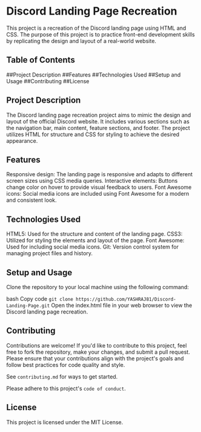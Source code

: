 
# Discord Landing Page Recreation

This project is a recreation of the Discord landing page using HTML and CSS. The purpose of this project is to practice front-end development skills by replicating the design and layout of a real-world website.


## Table of Contents

##Project Description
##Features
##Technologies Used
##Setup and Usage
##Contributing
##License
## Project Description

The Discord landing page recreation project aims to mimic the design and layout of the official Discord website. It includes various sections such as the navigation bar, main content, feature sections, and footer. The project utilizes HTML for structure and CSS for styling to achieve the desired appearance.
## Features

Responsive design: The landing page is responsive and adapts to different screen sizes using CSS media queries.
Interactive elements: Buttons change color on hover to provide visual feedback to users.
Font Awesome icons: Social media icons are included using Font Awesome for a modern and consistent look.
## Technologies Used

HTML5: Used for the structure and content of the landing page.
CSS3: Utilized for styling the elements and layout of the page.
Font Awesome: Used for including social media icons.
Git: Version control system for managing project files and history.
## Setup and Usage

Clone the repository to your local machine using the following command:

bash
Copy code
`git clone https://github.com/YASHRAJ81/Discord-Landing-Page.git`
Open the index.html file in your web browser to view the Discord landing page recreation.
## Contributing

Contributions are welcome! If you'd like to contribute to this project, feel free to fork the repository, make your changes, and submit a pull request. Please ensure that your contributions align with the project's goals and follow best practices for code quality and style.

See `contributing.md` for ways to get started.

Please adhere to this project's `code of conduct`.


## License

This project is licensed under the MIT License.

